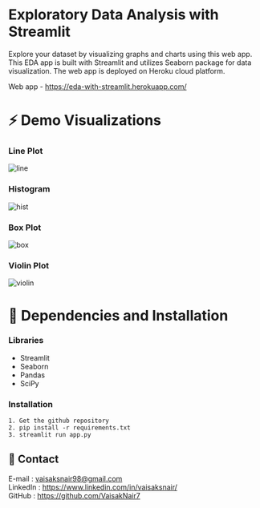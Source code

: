 # Exploratory Data Analysis with Streamlit
Explore your dataset by visualizing graphs and charts using this web app. This EDA app is built with Streamlit and utilizes Seaborn package for data visualization. The web app is deployed on Heroku cloud platform.

Web app - https://eda-with-streamlit.herokuapp.com/

# ⚡ Demo Visualizations

### Line Plot
![line](https://user-images.githubusercontent.com/37840005/159242371-ca10689f-1a72-423f-bc30-a3047a8770d9.PNG)
### Histogram
![hist](https://user-images.githubusercontent.com/37840005/159242417-da2ffdc8-55d2-4c0b-82a4-1bfe8ef9bc66.PNG)
### Box Plot
![box](https://user-images.githubusercontent.com/37840005/159242542-f38c8868-30db-4f9c-93a8-d774ef50ae90.PNG)
### Violin Plot
![violin](https://user-images.githubusercontent.com/37840005/159242567-14e54e0d-b642-4f63-8494-b440fd01eadb.PNG)


# 🔧 Dependencies and Installation

### Libraries
* Streamlit 
* Seaborn
* Pandas
* SciPy

### Installation
```
1. Get the github repository
2. pip install -r requirements.txt
3. streamlit run app.py
```

## 📧 Contact
E-mail : vaisaksnair98@gmail.com <br>
LinkedIn : https://www.linkedin.com/in/vaisaksnair/ <br>
GitHub : https://github.com/VaisakNair7
